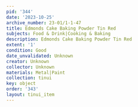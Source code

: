 ```yaml
---
pid: '344'
date: '2023-10-25'
archive_number: 23-01/1-1-47
title: Edmonds Cake Baking Powder Tin Red
subjects: Food & Drink|Cooking & Baking
description: Edmonds Cake Baking Powder Tin Red
extent: '1'
condition: Good
date_unvalidated: Unknown
creator: Unknown
collector: Unknown
materials: Metal|Paint
collection: tinui
key: object
order: '343'
layout: tinui_item
---
```


